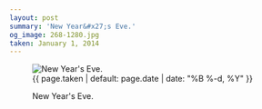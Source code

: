 ```yaml
---
layout: post
summary: 'New Year&#x27;s Eve.'
og_image: 268-1280.jpg
taken: January 1, 2014
---
```


<figure class="post">
<img alt="New Year's Eve." sizes="(min-width: 700px) 50vw, calc(100vw - 2rem)" src="{{ site.assets_url }}/268-640.jpg" srcset="{{ site.assets_url }}/268-1280.jpg 1280w, {{ site.assets_url }}/268-960.jpg 960w, {{ site.assets_url }}/268-640.jpg 640w, {{ site.assets_url }}/268-320.jpg 320w"/>
<figcaption>
<time>{{ page.taken | default: page.date | date: "%B %-d, %Y" }}</time>
<p>New Year's Eve.</p>
</figcaption>
</figure>
